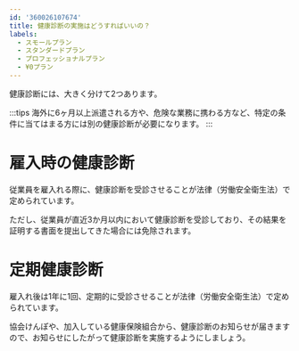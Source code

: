 ```yaml
---
id: '360026107674'
title: 健康診断の実施はどうすればいいの？
labels:
  - スモールプラン
  - スタンダードプラン
  - プロフェッショナルプラン
  - ¥0プラン
---
```

健康診断には、大きく分けて2つあります。

:::tips
海外に6ヶ月以上派遣される方や、危険な業務に携わる方など、特定の条件に当てはまる方には別の健康診断が必要になります。
:::

# 雇入時の健康診断

従業員を雇入れる際に、健康診断を受診させることが法律（労働安全衛生法）で定められています。

ただし、従業員が直近3か月以内において健康診断を受診しており、その結果を証明する書面を提出してきた場合には免除されます。

# 定期健康診断

雇入れ後は1年に1回、定期的に受診させることが法律（労働安全衛生法）で定められています。

協会けんぽや、加入している健康保険組合から、健康診断のお知らせが届きますので、お知らせにしたがって健康診断を実施するようにしましょう。
